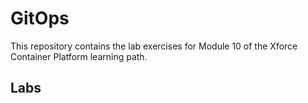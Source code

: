# GitOps

This repository contains the lab exercises for Module 10 of the Xforce Container Platform learning path.

## Labs
